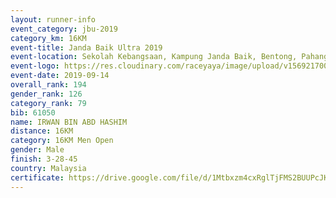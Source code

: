 ```yaml
---
layout: runner-info 
event_category: jbu-2019 
category_km: 16KM 
event-title: Janda Baik Ultra 2019  
event-location: Sekolah Kebangsaan, Kampung Janda Baik, Bentong, Pahang, Malaysia 
event-logo: https://res.cloudinary.com/raceyaya/image/upload/v1569217009/logo/janda-baik_vch1pc.jpg 
event-date: 2019-09-14 
overall_rank: 194
gender_rank: 126
category_rank: 79
bib: 61050
name: IRWAN BIN ABD HASHIM
distance: 16KM
category: 16KM Men Open
gender: Male
finish: 3-28-45
country: Malaysia
certificate: https://drive.google.com/file/d/1Mtbxzm4cxRglTjFMS2BUUPcJKe_i3aWP/view?usp=sharing
---
```

